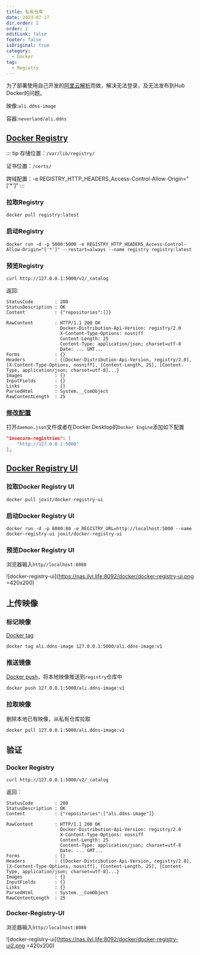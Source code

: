 ```yaml
---
title: 私有仓库
date: 2023-07-17
dir.order: 2
order: 2
editLink: false
footer: false
isOriginal: true
category:
  - Docker
tag:
  - Registry
---
```


为了部署使用自己开发的[阿里云解析](aliyun-ddns.md)而做，解决无法登录，及无法发布到Hub Docker的问题。

映像:`ali.ddns-image`

容器:`neverland/ali.ddns`

## [Docker Registry](https://docs.docker.com/registry/deploying/)

::: tip
存储位置：`/var/lib/registry/`

证书位置：`/certs/`

跨域配置：-e REGISTRY_HTTP_HEADERS_Access-Control-Allow-Origin="['*']"
:::

### 拉取Registry

```command prompt
docker pull registry:latest
```

### 启动Registry

```command prompt
docker run -d -p 5000:5000 -e REGISTRY_HTTP_HEADERS_Access-Control-Allow-Origin="['*']" --restart=always --name registry registry:latest
```

### 预览Registry

```command prompt
curl http://127.0.0.1:5000/v2/_catalog
```

返回:

```text{3}
StatusCode        : 200
StatusDescription : OK
Content           : {"repositories":[]}

RawContent        : HTTP/1.1 200 OK
                    Docker-Distribution-Api-Version: registry/2.0
                    X-Content-Type-Options: nosniff
                    Content-Length: 25
                    Content-Type: application/json; charset=utf-8
                    Date: ... GMT...
Forms             : {}
Headers           : {[Docker-Distribution-Api-Version, registry/2.0], [X-Content-Type-Options, nosniff], [Content-Length, 25], [Content-Type, application/json; charset=utf-8]...}
Images            : {}
InputFields       : {}
Links             : {}
ParsedHtml        : System.__ComObject
RawContentLength  : 25
```

### [修改配置](https://docs.docker.com/registry/insecure/)

打开`daemon.json`文件或者在Docker Desktop的`Docker Engine`添加如下配置

```json
"insecure-registries": [
    "http://127.0.0.1:5000"
],
```

## [Docker Registry UI](https://helm.joxit.dev/charts/docker-registry-ui/)

### 拉取Docker Registry UI

```command prompty
docker pull joxit/docker-registry-ui
```

### 启动Docker Registry UI

```command prompty
docker run -d -p 8080:80 -e REGISTRY_URL=http://localhost:5000 --name docker-registry-ui joxit/docker-registry-ui
```

### 预览Docker Registry UI

浏览器输入`http//localhost:8080`

![docker-registry-ui](https://nas.ilyl.life:8092/docker/docker-registry-ui.png =420x200)

## 上传映像

### 标记映像

[Docker tag](https://docs.docker.com/engine/reference/commandline/tag/)

```command prompt
docker tag ali.ddns-image 127.0.0.1:5000/ali.ddns-image:v1
```

### 推送镜像

[Docker push](https://docs.docker.com/engine/reference/commandline/push/)，将本地映像推送到`registry`仓库中

```command prompt
docker push 127.0.0.1:5000/ali.ddns-image:v1
```

### 拉取映像

删除本地已有映像，从私有仓库拉取

```command prompt
docker pull 127.0.0.1:5000/ali.ddns-image:v1
```

## 验证

### Docker Registry

```command prompt
curl http://127.0.0.1:5000/v2/_catalog
```

返回：

```text{3}
StatusCode        : 200
StatusDescription : OK
Content           : {"repositories":["ali.ddns-image"]}

RawContent        : HTTP/1.1 200 OK
                    Docker-Distribution-Api-Version: registry/2.0
                    X-Content-Type-Options: nosniff
                    Content-Length: 25
                    Content-Type: application/json; charset=utf-8
                    Date: ... GMT...
Forms             : {}
Headers           : {[Docker-Distribution-Api-Version, registry/2.0], [X-Content-Type-Options, nosniff], [Content-Length, 25], [Content-Type, application/json; charset=utf-8]...}
Images            : {}
InputFields       : {}
Links             : {}
ParsedHtml        : System.__ComObject
RawContentLength  : 25
```

### Docker-Registry-UI

浏览器输入`http//localhost:8080`

![docker-registry-ui](https://nas.ilyl.life:8092/docker/docker-registry-ui2.png =420x200)
